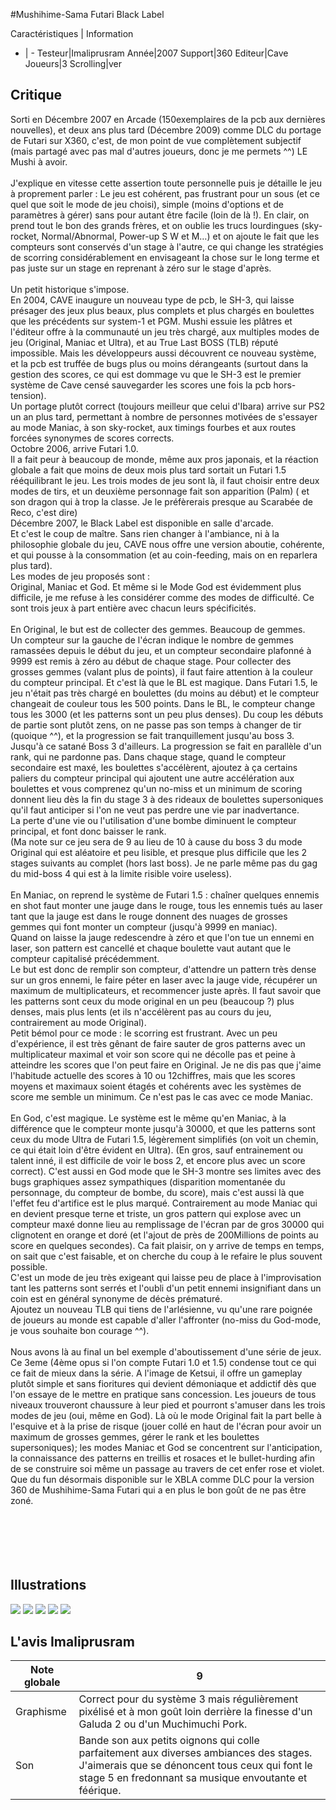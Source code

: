 #Mushihime-Sama Futari Black Label

Caractéristiques | Information
- | -
Testeur|Imaliprusram
Année|2007
Support|360
Editeur|Cave
Joueurs|3
Scrolling|ver

## Critique
Sorti en Décembre 2007 en Arcade (150exemplaires de la pcb aux dernières nouvelles), et deux ans plus tard (Décembre 2009) comme DLC du portage de Futari sur X360, c'est, de mon point de vue complètement subjectif (mais partagé avec pas mal d'autres joueurs, donc je me permets ^^) LE Mushi à avoir.<br/><br/>J'explique en vitesse cette assertion toute personnelle puis je détaille le jeu à proprement parler : Le jeu est cohérent, pas frustrant pour un sous (et ce quel que soit le mode de jeu choisi), simple (moins d'options et de paramètres à gérer) sans pour autant être facile (loin de là !). En clair, on prend tout le bon des grands frères, et on oublie les trucs lourdingues (sky-rocket, Normal/Abnormal, Power-up S W et M…) et on ajoute le fait que les compteurs sont conservés d'un stage à l'autre, ce qui change les stratégies de scorring considérablement en envisageant la chose sur le long terme et pas juste sur un stage en reprenant à zéro sur le stage d'après.<br/><br/>Un petit historique s'impose.<br/>En 2004, CAVE inaugure un nouveau type de pcb, le SH-3, qui laisse présager des jeux plus beaux, plus complets et plus chargés en boulettes que les précédents sur system-1 et PGM. Mushi essuie les plâtres et l'éditeur offre à la communauté un jeu très chargé, aux multiples modes de jeu (Original, Maniac et Ultra), et au True Last BOSS (TLB) réputé impossible. Mais les développeurs aussi découvrent ce nouveau système, et la pcb est truffée de bugs plus ou moins dérangeants (surtout dans la gestion des scores, ce qui est dommage vu que le SH-3 est le premier système de Cave censé sauvegarder les scores une fois la pcb hors-tension).<br/>Un portage plutôt correct (toujours meilleur que celui d'Ibara) arrive sur PS2 un an plus tard, permettant à nombre de personnes motivées de s'essayer au mode Maniac, à son sky-rocket, aux timings fourbes et aux routes forcées synonymes de scores corrects.<br/>Octobre 2006, arrive Futari 1.0.<br/>Il a fait peur à beaucoup de monde, même aux pros japonais, et la réaction globale a fait que moins de deux mois plus tard sortait un Futari 1.5 rééquilibrant le jeu. Les trois modes de jeu sont là, il faut choisir entre deux modes de tirs, et un deuxième personnage fait son apparition (Palm) ( et son dragon qui à trop la classe. Je le préfèrerais presque au Scarabée de Reco, c'est dire)<br/>Décembre 2007, le Black Label est disponible en salle d'arcade.<br/>Et c'est le coup de maître. Sans rien changer à l'ambiance, ni à la philosophie globale du jeu, CAVE nous offre une version aboutie, cohérente, et qui pousse à la consommation (et au coin-feeding, mais on en reparlera plus tard).<br/>Les modes de jeu proposés sont :<br/>Original, Maniac et God. Et même si le Mode God est évidemment plus difficile, je me refuse à les considérer comme des modes de difficulté. Ce sont trois jeux à part entière avec chacun leurs spécificités.<br/><br/>En Original, le but est de collecter des gemmes. Beaucoup de gemmes.<br/>Un compteur sur la gauche de l'écran indique le nombre de gemmes ramassées depuis le début du jeu, et un compteur secondaire plafonné à 9999 est remis à zéro au début de chaque stage. Pour collecter des grosses gemmes (valant plus de points), il faut faire attention à la couleur du compteur principal. Et c'est là que le BL est magique. Dans Futari 1.5, le jeu n'était pas très chargé en boulettes (du moins au début) et le compteur changeait de couleur tous les 500 points. Dans le BL, le compteur change tous les 3000 (et les patterns sont un peu plus denses). Du coup les débuts de partie sont plutôt zens, on ne passe pas son temps à changer de tir (quoique ^^), et la progression se fait tranquillement jusqu'au boss 3. Jusqu'à ce satané Boss 3 d'ailleurs. La progression se fait en parallèle d'un rank, qui ne pardonne pas. Dans chaque stage, quand le compteur secondaire est maxé, les boulettes s'accélèrent, ajoutez à ça certains paliers du compteur principal qui ajoutent une autre accélération aux boulettes et vous comprenez qu'un no-miss et un minimum de scoring donnent lieu dès la fin du stage 3 à des rideaux de boulettes supersoniques qu'il faut anticiper si l'on ne veut pas perdre une vie par inadvertance.<br/>La perte d'une vie ou l'utilisation d'une bombe diminuent le compteur principal, et font donc baisser le rank.<br/>(Ma note sur ce jeu sera de 9 au lieu de 10 à cause du boss 3 du mode Original qui est aléatoire et peu lisible, et presque plus difficile que les 2 stages suivants au complet (hors last boss). Je ne parle même pas du gag du mid-boss 4 qui est à la limite risible voire useless).<br/><br/>En Maniac, on reprend le système de Futari 1.5 : chaîner quelques ennemis en shot faut monter une jauge dans le rouge, tous les ennemis tués au laser tant que la jauge est dans le rouge donnent des nuages de grosses gemmes qui font monter un compteur (jusqu'à 9999 en maniac).<br/>Quand on laisse la jauge redescendre à zéro et que l'on tue un ennemi en laser, son pattern est cancellé et chaque boulette vaut autant que le compteur capitalisé précédemment.<br/>Le but est donc de remplir son compteur, d'attendre un pattern très dense sur un gros ennemi, le faire péter en laser avec la jauge vide, récupérer un maximum de multiplicateurs, et recommencer juste après. Il faut savoir que les patterns sont ceux du mode original en un peu (beaucoup ?) plus denses, mais plus lents (et ils n'accélèrent pas au cours du jeu, contrairement au mode Original).<br/>Petit bémol pour ce mode : le scorring est frustrant. Avec un peu d'expérience, il est très gênant de faire sauter de gros patterns avec un multiplicateur maximal et voir son score qui ne décolle pas et peine à atteindre les scores que l'on peut faire en Original. Je ne dis pas que j'aime l'habitude actuelle des scores à 10 ou 12chiffres, mais que les scores moyens et maximaux soient étagés et cohérents avec les systèmes de score me semble un minimum. Ce n'est pas le cas avec ce mode Maniac.<br/><br/>En God, c'est magique. Le système est le même qu'en Maniac, à la différence que le compteur monte jusqu'à 30000, et que les patterns sont ceux du mode Ultra de Futari 1.5, légèrement simplifiés (on voit un chemin, ce qui était loin d'être évident en Ultra). (En gros, sauf entrainement ou talent inné, il est difficile de voir le boss 2, et encore plus avec un score correct). C'est aussi en God mode que le SH-3 montre ses limites avec des bugs graphiques assez sympathiques (disparition momentanée du personnage, du compteur de bombe, du score),  mais c'est aussi là que l'effet feu d'artifice est le plus marqué. Contrairement au mode Maniac qui en devient presque terne et triste, un gros pattern qui explose avec un compteur maxé donne lieu au remplissage de l'écran par de gros 30000 qui clignotent en orange et doré (et l'ajout de près de 200Millions de points au score en quelques secondes). Ca fait plaisir, on y arrive de temps en temps, on sait que c'est faisable, et on cherche du coup à le refaire le plus souvent possible.<br/>C'est un mode de jeu très exigeant qui laisse peu de place à l'improvisation tant les patterns sont serrés et l'oubli d'un petit ennemi insignifiant dans un coin est en général synonyme de décès prématuré.<br/>Ajoutez un nouveau TLB qui tiens de l'arlésienne, vu qu'une rare poignée de joueurs au monde est capable d'aller l'affronter (no-miss du God-mode, je vous souhaite bon courage ^^).<br/><br/>Nous avons là au final un bel exemple d'aboutissement d'une série de jeux. Ce 3eme (4ème opus si l'on compte Futari 1.0 et 1.5) condense tout ce qui ce fait de mieux dans la série. A l'image de Ketsui, il offre un gameplay plutôt simple et sans fioritures qui devient démoniaque et addictif dès que l'on essaye de le mettre en pratique sans concession. Les joueurs de tous niveaux trouveront chaussure à leur pied et pourront s'amuser dans les trois modes de jeu (oui, même en God). Là où le mode Original fait la part belle à l'esquive et à la prise de risque (jouer collé en haut de l'écran pour avoir un maximum de grosses gemmes, gérer le rank et les boulettes supersoniques); les modes Maniac et God se concentrent sur l'anticipation, la connaissance des patterns en treillis et rosaces et le bullet-hurding afin de se construire soi même un passage au travers de cet enfer  rose et violet.<br/>Que du fun désormais disponible sur le XBLA comme DLC pour la version 360 de Mushihime-Sama Futari qui a en plus le bon goût de ne pas être zoné.<br/><br/><br/><br/><br/><br/>

## Illustrations
![](http://www.shmup.com/images/thumbs/img_fiche_1_1445.png)
![](http://www.shmup.com/images/thumbs/img_fiche_2_1445.png)
![](http://www.shmup.com/images/thumbs/img_fiche_3_1445.png)
![](http://www.shmup.com/images/thumbs/img_fiche_4_1445.png)
![](http://www.shmup.com/images/thumbs/img_fiche_5_1445.png)

## L'avis Imaliprusram
Note globale|9
-|-
Graphisme|Correct pour du système 3 mais régulièrement pixélisé et à mon goût loin derrière la finesse d'un Galuda 2 ou d'un Muchimuchi Pork.
Son| Bande son aux petits oignons qui colle parfaitement aux diverses ambiances des stages. J'aimerais que se dénoncent tous ceux qui font le stage 5 en fredonnant sa musique envoutante et féérique.
